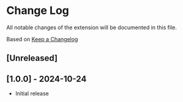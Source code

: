 # Change Log

All notable changes of the extension will be documented in this file.

Based on [Keep a Changelog](http://keepachangelog.com/)

## [Unreleased]

## [1.0.0] - 2024-10-24

- Initial release